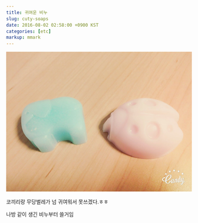 ```yaml
---
title: 귀여운 비누
slug: cuty-soaps
date: 2016-08-02 02:58:00 +0900 KST
categories: [etc]
markup: mmark
---
```


![Soups](soups.jpg)

코끼리랑 무당벌레가 넘 귀여워서 못쓰겠다.ㅎㅎ

나방 같이 생긴 비누부터 쓸거임
